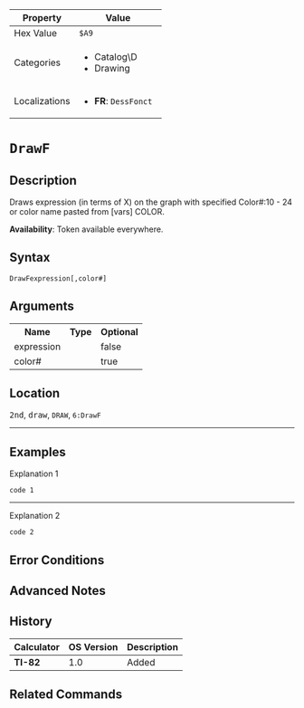 | Property      | Value |
|---------------|-------|
| Hex Value     | `$A9`|
| Categories    | <ul><li>Catalog\D</li><li>Drawing</li></ul> |
| Localizations | <ul><li><b>FR</b>: `DessFonct `</li></ul> |

# `DrawF `

## Description
Draws expression (in terms of X) on the graph with specified
Color#:10 - 24 or color name pasted from [vars] COLOR.


<b>Availability</b>: Token available everywhere.

## Syntax
`DrawFexpression[,color#]`

## Arguments
<table>
<tr><th>Name</th><th>Type</th><th>Optional</th></tr>

<tr><td>expression</td><td></td><td>false</td></tr>

<tr><td>color#</td><td></td><td>true</td></tr>

</table>

## Location
<kbd>2nd</kbd>, <kbd>draw</kbd>, `DRAW`, `6:DrawF`
<hr>

## Examples

Explanation 1
```ti-basic
code 1
```
---
Explanation 2
```ti-basic
code 2
```

## Error Conditions


## Advanced Notes


## History
| Calculator | OS Version | Description |
|------------|------------|-------------|
| <b>TI-82</b> | 1.0 | Added

## Related Commands

    